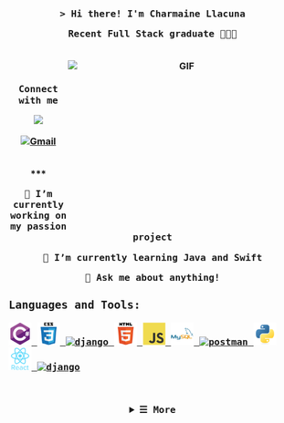 

  <h3 align="center">
        <samp>&gt; Hi there! I'm
                <b><a>Charmaine Llacuna</a></b>
            </samp>
<samp>
    <p align="center">
       <p> Recent Full Stack graduate 👩🏻‍💻 </p>
    </p>
</samp>
  
<br />
<img align="right" alt="GIF" src="https://media2.giphy.com/media/BferOKonYOspm28AiB/giphy.gif?cid=790b7611d21071ec78b6fedf4366758cc32ac4a772f9e563&rid=giphy.gif&ct=g" width="400" height="300">


<br />

<br />
<samp align="left">
  Connect with me
</samp>

      
<a href="https://www.linkedin.com/in/charmaine-llacuna" target="blank"><img src="https://img.shields.io/badge/LinkedIn-0077B5?style=for-the-badge&logo=linkedin&logoColor=white">
 
<a href="mailto:llacuna.charmaine.a@gmail.com" target="_blank"><img alt="Gmail" src="https://img.shields.io/badge/-Gmail-EA4335?style=flat-square&logo=Gmail&logoColor=white" width="70" height="25"></a>

  
<br>
***
<samp>
  <p>🔭 I’m currently working on my passion project </p>

  <p> 🌱 I’m currently learning Java and Swift</p>

  <p>💬 Ask me about anything!</p>


<h3 align="left">Languages and Tools:</h3>
<p align="left"> <a href="https://www.w3schools.com/cs/" target="_blank" rel="noreferrer"> <img src="https://raw.githubusercontent.com/devicons/devicon/master/icons/csharp/csharp-original.svg" alt="csharp" width="40" height="40"/> </a> <a href="https://www.w3schools.com/css/" target="_blank" rel="noreferrer"> <img src="https://raw.githubusercontent.com/devicons/devicon/master/icons/css3/css3-original-wordmark.svg" alt="css3" width="40" height="40"/> </a> <a href="https://www.djangoproject.com/" target="_blank" rel="noreferrer"> <img src="https://img.shields.io/badge/Django-092E20?style=for-the-badge&logo=django&logoColor=white" alt="django" width="150" height="40"/> </a> <a href="https://www.w3.org/html/" target="_blank" rel="noreferrer"> <img src="https://raw.githubusercontent.com/devicons/devicon/master/icons/html5/html5-original-wordmark.svg" alt="html5" width="40" height="40"/> </a> <a href="https://developer.mozilla.org/en-US/docs/Web/JavaScript" target="_blank" rel="noreferrer"> <img src="https://raw.githubusercontent.com/devicons/devicon/master/icons/javascript/javascript-original.svg" alt="javascript" width="40" height="40"/> </a> <a href="https://www.mysql.com/" target="_blank" rel="noreferrer"> <img src="https://raw.githubusercontent.com/devicons/devicon/master/icons/mysql/mysql-original-wordmark.svg" alt="mysql" width="40" height="40"/> </a> <a href="https://postman.com" target="_blank" rel="noreferrer"> <img src="https://www.vectorlogo.zone/logos/getpostman/getpostman-icon.svg" alt="postman" width="40" height="40"/> </a> <a href="https://www.python.org" target="_blank" rel="noreferrer"> <img src="https://raw.githubusercontent.com/devicons/devicon/master/icons/python/python-original.svg" alt="python" width="40" height="40"/> </a> <a href="https://reactjs.org/" target="_blank" rel="noreferrer"> <img src="https://raw.githubusercontent.com/devicons/devicon/master/icons/react/react-original-wordmark.svg" alt="react" width="40" height="40"/> </a> <a href="https://www.djangoproject.com/" target="_blank" rel="noreferrer"> <img src="https://img.shields.io/badge/bootstrap-%23563D7C.svg?style=for-the-badge&logo=bootstrap&logoColor=white](https://img.shields.io/badge/Bootstrap-563D7C?style=for-the-badge&logo=bootstrap&logoColor=white" alt="django" width="150" height="40"/> </a></p>

<br />
<br />
  <details align="center">
   <summary> <samp>&#9776; More</samp></summary>
        <p align="center">
<p>&nbsp;<img src="https://github-readme-stats.vercel.app/api?username=char-alexis&show_icons=true&locale=en" alt="char-alexis" ></p>
<p><img src="https://github-readme-stats.vercel.app/api/top-langs?username=char-alexis&show_icons=true&locale=en&layout=compact" alt="char-alexis" </p>
<p><img src="https://github-readme-streak-stats.herokuapp.com/?user=char-alexis&" alt="char-alexis"></p>

<br />
<br />


<h3 align="center">Thanks for stopping by 🤗
</samp></h3>


